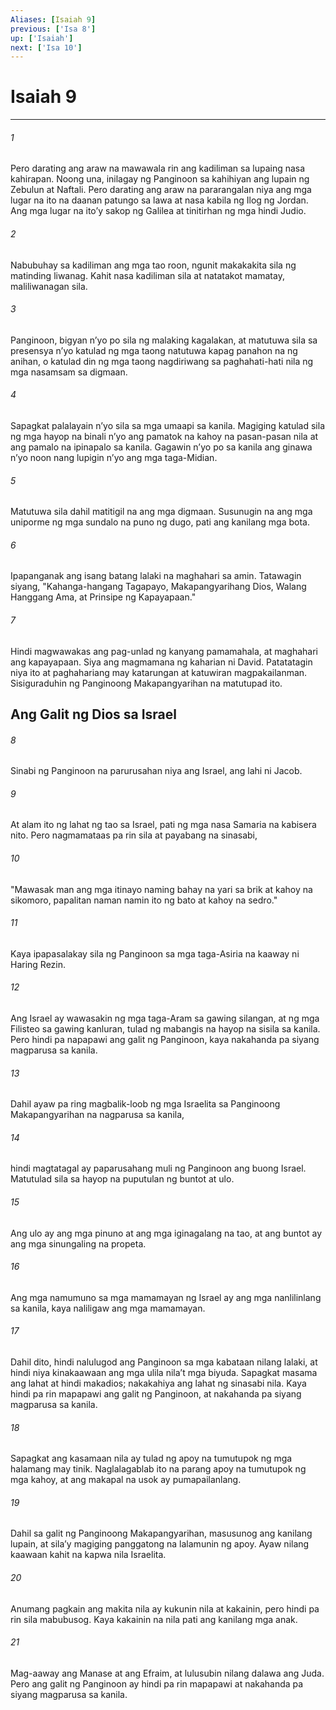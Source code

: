 ```yaml
---
Aliases: [Isaiah 9]
previous: ['Isa 8']
up: ['Isaiah']
next: ['Isa 10']
---
```

# Isaiah 9

***

###### 1
Pero darating ang araw na mawawala rin ang kadiliman sa lupaing nasa kahirapan. Noong una, inilagay ng Panginoon sa kahihiyan ang lupain ng Zebulun at Naftali. Pero darating ang araw na pararangalan niya ang mga lugar na ito na daanan patungo sa lawa at nasa kabila ng Ilog ng Jordan. Ang mga lugar na itoʼy sakop ng Galilea at tinitirhan ng mga hindi Judio. 

###### 2
Nabubuhay sa kadiliman ang mga tao roon, ngunit makakakita sila ng matinding liwanag. Kahit nasa kadiliman sila at natatakot mamatay, maliliwanagan sila. 

###### 3
Panginoon, bigyan nʼyo po sila ng malaking kagalakan, at matutuwa sila sa presensya nʼyo katulad ng mga taong natutuwa kapag panahon na ng anihan, o katulad din ng mga taong nagdiriwang sa paghahati-hati nila ng mga nasamsam sa digmaan. 

###### 4
Sapagkat palalayain nʼyo sila sa mga umaapi sa kanila. Magiging katulad sila ng mga hayop na binali nʼyo ang pamatok na kahoy na pasan-pasan nila at ang pamalo na ipinapalo sa kanila. Gagawin nʼyo po sa kanila ang ginawa nʼyo noon nang lupigin nʼyo ang mga taga-Midian. 

###### 5
Matutuwa sila dahil matitigil na ang mga digmaan. Susunugin na ang mga uniporme ng mga sundalo na puno ng dugo, pati ang kanilang mga bota. 

###### 6
Ipapanganak ang isang batang lalaki na maghahari sa amin. Tatawagin siyang, "Kahanga-hangang Tagapayo, Makapangyarihang Dios, Walang Hanggang Ama, at Prinsipe ng Kapayapaan." 

###### 7
Hindi magwawakas ang pag-unlad ng kanyang pamamahala, at maghahari ang kapayapaan. Siya ang magmamana ng kaharian ni David. Patatatagin niya ito at paghahariang may katarungan at katuwiran magpakailanman. Sisiguraduhin ng Panginoong Makapangyarihan na matutupad ito.

## Ang Galit ng Dios sa Israel 

###### 8
Sinabi ng Panginoon na parurusahan niya ang Israel, ang lahi ni Jacob. 

###### 9
At alam ito ng lahat ng tao sa Israel, pati ng mga nasa Samaria na kabisera nito. Pero nagmamataas pa rin sila at payabang na sinasabi, 

###### 10
"Mawasak man ang mga itinayo naming bahay na yari sa brik at kahoy na sikomoro, papalitan naman namin ito ng bato at kahoy na sedro." 

###### 11
Kaya ipapasalakay sila ng Panginoon sa mga taga-Asiria na kaaway ni Haring Rezin. 

###### 12
Ang Israel ay wawasakin ng mga taga-Aram sa gawing silangan, at ng mga Filisteo sa gawing kanluran, tulad ng mabangis na hayop na sisila sa kanila. Pero hindi pa napapawi ang galit ng Panginoon, kaya nakahanda pa siyang magparusa sa kanila. 

###### 13
Dahil ayaw pa ring magbalik-loob ng mga Israelita sa Panginoong Makapangyarihan na nagparusa sa kanila, 

###### 14
hindi magtatagal ay paparusahang muli ng Panginoon ang buong Israel. Matutulad sila sa hayop na puputulan ng buntot at ulo. 

###### 15
Ang ulo ay ang mga pinuno at ang mga iginagalang na tao, at ang buntot ay ang mga sinungaling na propeta. 

###### 16
Ang mga namumuno sa mga mamamayan ng Israel ay ang mga nanlilinlang sa kanila, kaya naliligaw ang mga mamamayan. 

###### 17
Dahil dito, hindi nalulugod ang Panginoon sa mga kabataan nilang lalaki, at hindi niya kinakaawaan ang mga ulila nilaʼt mga biyuda. Sapagkat masama ang lahat at hindi makadios; nakakahiya ang lahat ng sinasabi nila. Kaya hindi pa rin mapapawi ang galit ng Panginoon, at nakahanda pa siyang magparusa sa kanila. 

###### 18
Sapagkat ang kasamaan nila ay tulad ng apoy na tumutupok ng mga halamang may tinik. Naglalagablab ito na parang apoy na tumutupok ng mga kahoy, at ang makapal na usok ay pumapailanlang. 

###### 19
Dahil sa galit ng Panginoong Makapangyarihan, masusunog ang kanilang lupain, at silaʼy magiging panggatong na lalamunin ng apoy. Ayaw nilang kaawaan kahit na kapwa nila Israelita. 

###### 20
Anumang pagkain ang makita nila ay kukunin nila at kakainin, pero hindi pa rin sila mabubusog. Kaya kakainin na nila pati ang kanilang mga anak. 

###### 21
Mag-aaway ang Manase at ang Efraim, at lulusubin nilang dalawa ang Juda. Pero ang galit ng Panginoon ay hindi pa rin mapapawi at nakahanda pa siyang magparusa sa kanila.
